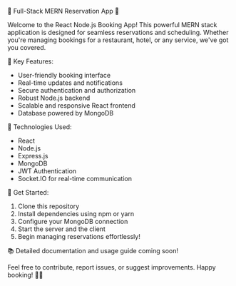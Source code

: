 📅 Full-Stack MERN Reservation App 🚀

Welcome to the React Node.js Booking App! This powerful MERN stack application is designed for seamless reservations and scheduling. Whether you're managing bookings for a restaurant, hotel, or any service, we've got you covered.

🌟 Key Features:
- User-friendly booking interface
- Real-time updates and notifications
- Secure authentication and authorization
- Robust Node.js backend
- Scalable and responsive React frontend
- Database powered by MongoDB

🔧 Technologies Used:
- React
- Node.js
- Express.js
- MongoDB
- JWT Authentication
- Socket.IO for real-time communication

🚦 Get Started:
1. Clone this repository
2. Install dependencies using npm or yarn
3. Configure your MongoDB connection
4. Start the server and the client
5. Begin managing reservations effortlessly!

📚 Detailed documentation and usage guide coming soon!

Feel free to contribute, report issues, or suggest improvements. Happy booking! 📆✨
